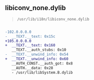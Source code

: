 ## libiconv_none.dylib

> `/usr/lib/i18n/libiconv_none.dylib`

```diff

-102.0.0.0.0
-  __TEXT.__text: 0x15c
+105.0.0.0.0
+  __TEXT.__text: 0x160
   __TEXT.__auth_stubs: 0x10
-  __TEXT.__unwind_info: 0x54
+  __TEXT.__unwind_info: 0x60
   __AUTH_CONST.__auth_got: 0x8
   __AUTH.__data: 0x28
   - /usr/lib/libSystem.B.dylib

```
